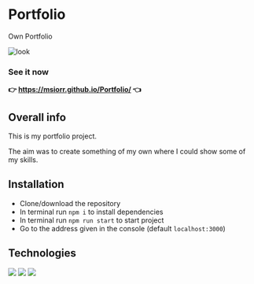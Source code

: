 # Portfolio

Own Portfolio

![look](https://user-images.githubusercontent.com/49323088/174432369-444fda4c-4778-4a51-b76b-d1b42a1625c4.png)

### See it now 
**👉 https://msiorr.github.io/Portfolio/ 👈**


##  Overall info

This is my portfolio project.

The aim was to create something of my own where I could show some of my skills.

## Installation

 - Clone/download the repository
 - In terminal run `npm i` to install dependencies
 - In terminal run `npm run start` to start project
 - Go to the address given in the console (default `localhost:3000`)
    

## Technologies

<p>
 <img src="https://img.shields.io/badge/TypeScript-3178C6?logo=TypeScript&logoColor=white&style=for-the-badge" /> 
 <img src="https://img.shields.io/badge/Sass-CC6699?logo=Sass&logoColor=white&style=for-the-badge" /> 
 <img src="https://img.shields.io/badge/HTML5-E34F26?logo=HTML5&logoColor=white&style=for-the-badge" /> 
</p>
